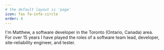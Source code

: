 ```yaml
---
# the default layout is 'page'
icon: fas fa-info-circle
order: 4
---
```


I'm Matthew, a software developer in the Toronto (Ontario, Canada) area.  For over 15 years I have played the roles of a software team lead, developer, site-reliability engineer, and tester.  
